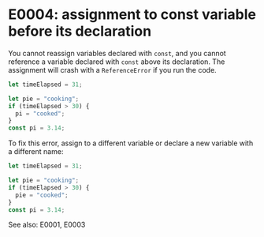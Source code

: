 # E0004: assignment to const variable before its declaration

You cannot reassign variables declared with `const`, and you cannot reference a
variable declared with `const` above its declaration. The assignment will crash
with a `ReferenceError` if you run the code.

```javascript
let timeElapsed = 31;

let pie = "cooking";
if (timeElapsed > 30) {
  pi = "cooked";
}
const pi = 3.14;
```

To fix this error, assign to a different variable or declare a new variable with
a different name:

```javascript
let timeElapsed = 31;

let pie = "cooking";
if (timeElapsed > 30) {
  pie = "cooked";
}
const pi = 3.14;
```

See also: E0001, E0003
